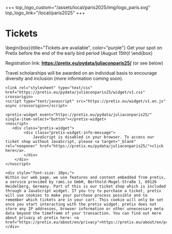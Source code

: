+++
top_logo_custom="/assets/local/paris2025/img/logo_paris.svg"
top_logo_link="/local/paris2025"
+++

# Tickets

\begin{box}{title="Tickets are available", color="purple"}
  Get your spot on Pretix before the end of the early bird period (August 15th)!
\end{box}

Registration link: **<https://pretix.eu/pydata/juliaconparis25/>** (or see below)

Travel scholarships will be awarded on an individual basis to encourage diversity and inclusion (more information coming soon).

~~~
<link rel="stylesheet" type="text/css" href="https://pretix.eu/pydata/juliaconparis25/widget/v1.css" crossorigin>
<script type="text/javascript" src="https://pretix.eu/widget/v1.en.js" async crossorigin></script>
~~~

~~~
<pretix-widget event="https://pretix.eu/pydata/juliaconparis25/" single-item-select="button"></pretix-widget>
<noscript>
   <div class="pretix-widget">
        <div class="pretix-widget-info-message">
            JavaScript is disabled in your browser. To access our ticket shop without JavaScript, please <a target="_blank" rel="noopener" href="https://pretix.eu/pydata/juliaconparis25/">click here</a>.
        </div>
    </div>
</noscript>
~~~

~~~
<div style="font-size: 10px;">
Within our web page, we use features and content embedded from pretix, a service provided by rami.io GmbH, Berthold-Mogel-Straße 1, 69126 Heidelberg, Germany. Part of this is our ticket shop which is included through a JavaScript widget. If you try to purchase a ticket, pretix will use cookies to make your purchase process possible and to remember which tickets are in your cart. This cookie will only be set once you start interacting with the pretix widget. pretix does not store any IP addresses, browser information or other unnecessary meta data beyond the timeframe of your transaction. You can find out more about privacy at pretix here: <a href="https://pretix.eu/about/en/privacy">https://pretix.eu/about/en/privacy</a>.
</div>
~~~